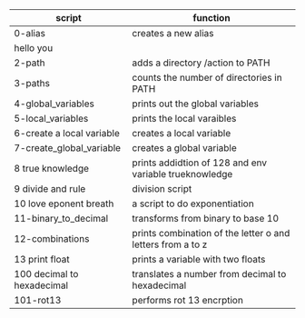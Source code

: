 | script | function |
| ------ | --------- |
| 0-alias | creates a new alias |
| hello you | |prints hello to the curent user |
| 2-path | adds a directory /action to PATH |
| 3-paths | counts the number of directories in PATH |
| 4-global_variables | prints out the global variables |
| 5-local_variables | prints the local varaibles |
| 6-create a local variable | creates a local variable |
| 7-create_global_variable | creates a global variable |
| 8 true knowledge | prints addidtion of 128 and env variable trueknowledge |
| 9 divide and rule | division script |
| 10 love eponent breath | a script to do exponentiation |
| 11-binary_to_decimal | transforms from binary to base 10 |
| 12-combinations | prints combination of the letter o and letters from a to z |
| 13 print float | prints a variable with two floats |
| 100 decimal to hexadecimal | translates a number from decimal to hexadecimal |
| 101-rot13 | performs rot 13 encrption |

